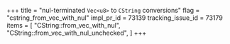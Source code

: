+++
title = "nul-terminated `Vec<u8>` to `CString` conversions"
flag = "cstring_from_vec_with_nul"
impl_pr_id = 73139
tracking_issue_id = 73179
items = [
    "CString::from_vec_with_nul",
    "CString::from_vec_with_nul_unchecked",
]
+++
